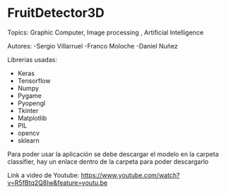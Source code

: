 # FruitDetector3D
Topics: Graphic Computer, Image processing , Artificial Intelligence

Autores:
-Sergio Villarruel
-Franco Moloche
-Daniel Nuñez

Librerias usadas:

* Keras
* Tensorflow
* Numpy
* Pygame
* Pyopengl
* Tkinter
* Matplotlib
* PIL
* opencv
* sklearn

Para poder usar la aplicación se debe descargar el modelo en la carpeta classifier, hay un enlace dentro de la carpeta para poder descargarlo

Link a video de Youtube: https://www.youtube.com/watch?v=R5fBtq2Q8Iw&feature=youtu.be

